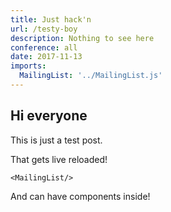 ```yaml
---
title: Just hack'n
url: /testy-boy
description: Nothing to see here
conference: all
date: 2017-11-13
imports:
  MailingList: '../MailingList.js'
---
```


## Hi everyone

This is just a test post.

That gets live reloaded!

```render html
<MailingList/>
```

And can have components inside!
